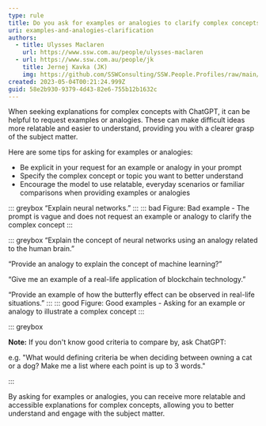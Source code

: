 ```yaml
---
type: rule
title: Do you ask for examples or analogies to clarify complex concepts?
uri: examples-and-analogies-clarification
authors:
  - title: Ulysses Maclaren
    url: https://www.ssw.com.au/people/ulysses-maclaren
  - url: https://www.ssw.com.au/people/jk
    title: Jernej Kavka (JK)
    img: https://github.com/SSWConsulting/SSW.People.Profiles/raw/main/Jernej-Kavka/Images/Jernej-Kavka-Profile.jpg
created: 2023-05-04T00:21:24.999Z
guid: 58e2b930-9379-4d43-82e6-755b12b1632c
---
```

When seeking explanations for complex concepts with ChatGPT, it can be helpful to request examples or analogies. These can make difficult ideas more relatable and easier to understand, providing you with a clearer grasp of the subject matter.

<!--endintro-->

Here are some tips for asking for examples or analogies:

* Be explicit in your request for an example or analogy in your prompt 
* Specify the complex concept or topic you want to better understand
* Encourage the model to use relatable, everyday scenarios or familiar comparisons when providing examples or analogies

::: greybox
“Explain neural networks.”
:::
::: bad
Figure: Bad example - The prompt is vague and does not request an example or analogy to clarify the complex concept
:::

::: greybox
“Explain the concept of neural networks using an analogy related to the human brain.”

“Provide an analogy to explain the concept of machine learning?”

“Give me an example of a real-life application of blockchain technology.”

“Provide an example of how the butterfly effect can be observed in real-life situations.”
:::
::: good
Figure: Good examples - Asking for an example or analogy to illustrate a complex concept
:::

::: greybox

**Note:** If you don't know good criteria to compare by, ask ChatGPT:

e.g. "What would defining criteria be when deciding between owning a cat or a dog? Make me a list where each point is up to 3 words."

:::

By asking for examples or analogies, you can receive more relatable and accessible explanations for complex concepts, allowing you to better understand and engage with the subject matter.